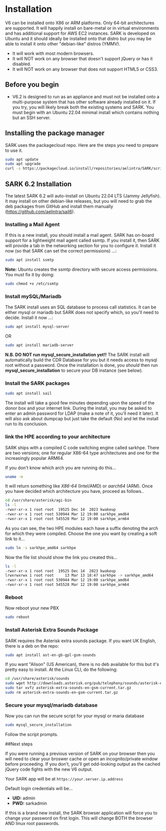 # Installation

V6 can be installed onto X86 or ARM platforms. Only 64-bit architectures are supported. It will happily install on bare-metal or in virtual environments and has additional support for AWS EC2 instances. SARK is developed on Ubuntu and it should ideally be installed onto that distro but you may be able to install it onto other "debian-like" distros (YMMV).

- It will work with most modern browsers.
- It will NOT work on any browser that doesn't support jQuery or has it disabled.
- It will NOT work on any browser that does not support HTML5 or CSS3.

## Before you begin

- V6.2 is designed to run as an appliance and must not be installed onto a multi-purpose system that has other software already installed on it. If you try, you will likely break both the existing systems and SARK. You must begin with an Ubuntu 22.04 minimal install which contains nothing but an SSH server.

## Installing the package manager

SARK uses the packagecloud repo.   Here are the steps you need to prepare to use it.

```sh
sudo apt update
sudo apt upgrade
curl -s https://packagecloud.io/install/repositories/aelintra/SARK/script.deb.sh | sudo bash
```


## SARK 6.2 Installation

The latest SARK 6.2 will auto-install on Ubuntu 22.04 LTS (Jammy Jellyfish).  It may install on other debian-like releases, but you will need to grab the deb packages from GitHub and install them manually (https://github.com/aelintra/sail6).


### Installing a Mail Agent

If this is a new install, you should install a mail agent. SARK has on-board support for a lightweight mail agent called ssmtp. If you install it, then SARK will provide a tab in the networking section for you to configure it. Install it now (so that SARK can set the correct permissions) ...:

```sh
sudo apt install ssmtp
```

**Note:** Ubuntu creates the ssmtp directory with secure access permissions. You must fix it by doing:

```sh
sudo chmod +x /etc/ssmtp
```

### Install mySQL/Mariadb

The SARK install uses an SQL database to process call statistics.  It can be either mysql or mariadb but SARK does not specify which, so you'll need to decide. Install it now ...:  

```sh
sudo apt install mysql-server
```

OR

```sh
sudo apt install mariadb-server
```
**N.B. DO NOT run mysql_secure_installation yet!!**   The SARK install will automatically build the CDR Database for you but it needs access to mysql root without a password.   Once the installation is done, you *should* then run **mysql_secure_installation** to secure your DB instance (see below).

### Install the SARK packages

```sh
sudo apt install sail
```

The install will take a good few minutes depending upon the speed of the donor box and your internet link. During the install, you may be asked to enter an admin password for LDAP (make a note of it, you'll need it later). It will also ask about dumpcap but just take the default (No) and let the install run to its conclusion.

### link the HPE according to your architecture
SARK ships with a compiled C code switching engine called sarkhpe.  There are two versions; one for regular X86-64 type architectures and one for the increasingly popular ARM64.

If you don't know which arch you are running do this...

````sh
uname -m
````

It will return something like *X86-64* (Intel/AMD) or *aarch64* (ARM).  Once you have decided which architecture you have, proceed as follows..

```sh
cd /usr/share/asterisk/agi-bin
ls -l
-rwxr-xr-x 1 root root  19525 Dec 14  2023 kwakeup
-rwxr-xr-x 1 root root 530944 Mar 12 19:00 sarkhpe_amd64
-rwxr-xr-x 1 root root 545528 Mar 12 19:00 sarkhpe_arm64
```

As you can see, the two HPE modules each have a suffix denoting the arch for which they were compiled.
Choose the one you want by creating a soft link to it...

```sh
sudo ln -s sarkhpe_amd64 sarkhpe
```

Now the file list should show the link you created
 this...

```sh
ls -l 
-rwxr-xr-x 1 root root  19525 Dec 14  2023 kwakeup
lrwxrwxrwx 1 root root     13 Mar 13 18:47 sarkhpe -> sarkhpe_amd64
-rwxr-xr-x 1 root root 530944 Mar 12 19:00 sarkhpe_amd64
-rwxr-xr-x 1 root root 545528 Mar 12 19:00 sarkhpe_arm64
```

### Reboot

Now reboot your new PBX
```sh
sudo reboot
```

### Install Asterisk Extra Sounds Package

SARK requires the Asterisk extra sounds package. If you want UK English, there is a deb on the repo:

```sh
sudo apt install ast-en-gb-gpl-gsm-sounds
```

If you want "Alison" (US American), there is no deb available for this but it's pretty easy to install. At the Linux CLI, do the following:

```sh
cd /usr/share/asterisk/sounds
sudo wget http://downloads.asterisk.org/pub/telephony/sounds/asterisk-extra-sounds-en-gsm-current.tar.gz
sudo tar xvfz asterisk-extra-sounds-en-gsm-current.tar.gz
sudo rm asterisk-extra-sounds-en-gsm-current.tar.gz
```

### Secure your mysql/mariadb database

Now you can run the secure script for your mysql or maria database

```sh
sudo mysql_secure_installation
```
Follow the script prompts.


##Next steps

If you were running a previous version of SARK on your browser then you will need to clear your broswer cache or open an incognito/private window before proceeding. If you don't, you'll get odd-looking output as the cached jQuery code fights with the new V6 output.

Your SARK app will be at `https://your.server.ip.address`

Default login credentials will be...

- **UID:** admin
- **PWD:** sarkadmin

If this is a brand new install, the SARK browser application will force you to change your password on first login. This will change BOTH the browser AND linux root passwords.
